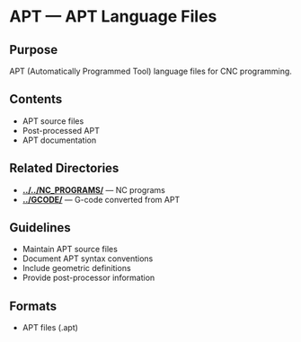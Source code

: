 # APT — APT Language Files

## Purpose
APT (Automatically Programmed Tool) language files for CNC programming.

## Contents
- APT source files
- Post-processed APT
- APT documentation

## Related Directories
- **[../../NC_PROGRAMS/](../../NC_PROGRAMS/)** — NC programs
- **[../GCODE/](../GCODE/)** — G-code converted from APT

## Guidelines
- Maintain APT source files
- Document APT syntax conventions
- Include geometric definitions
- Provide post-processor information

## Formats
- APT files (.apt)
